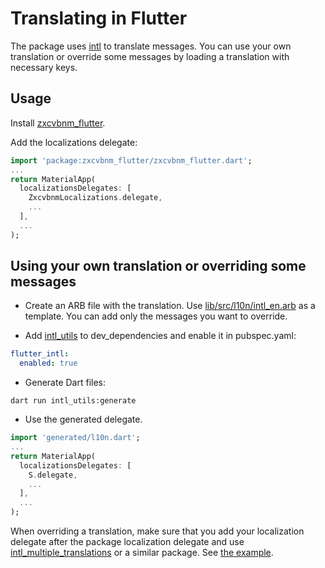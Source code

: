 # Translating in Flutter

The package uses [intl](https://pub.dev/packages/intl) to translate messages.
You can use your own translation or override some messages by loading a
translation with necessary keys.

## Usage

Install [zxcvbnm_flutter](https://pub.dev/packages/zxcvbnm_flutter).

Add the localizations delegate:

```dart
import 'package:zxcvbnm_flutter/zxcvbnm_flutter.dart';
...
return MaterialApp(
  localizationsDelegates: [
    ZxcvbnmLocalizations.delegate,
    ...
  ],
  ...
);
```

## Using your own translation or overriding some messages

* Create an ARB file with the translation. Use
[lib/src/l10n/intl_en.arb](https://github.com/zeezooz/zxcvbnm/blob/main/lib/src/l10n/intl_en.arb)
as a template. You can add only the messages you want to override.

* Add [intl_utils](https://pub.dev/packages/intl_utils) to dev_dependencies
and enable it in pubspec.yaml:

```yaml
flutter_intl:
  enabled: true
```

* Generate Dart files:

```shell
dart run intl_utils:generate
```

* Use the generated delegate.

```dart
import 'generated/l10n.dart';
...
return MaterialApp(
  localizationsDelegates: [
    S.delegate,
    ...
  ],
  ...
);
```

When overriding a translation, make sure that you add your localization delegate
after the package localization delegate and use
[intl_multiple_translations](https://pub.dev/packages/intl_multiple_translations)
or a similar package. See
[the example](https://github.com/zeezooz/zxcvbnm_flutter/blob/main/example/flutter_example).
